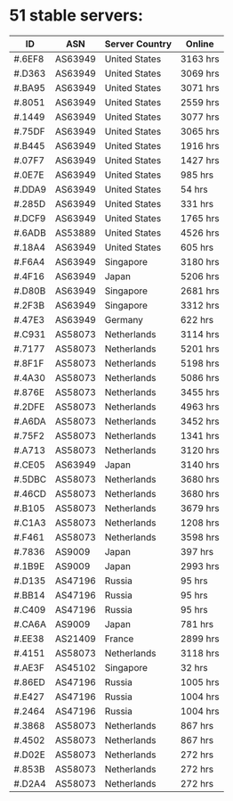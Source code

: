 # 51 stable servers:

| ID | ASN | Server Country | Online |
| ------ | ------ | ------ | ------ |
| #.6EF8 | AS63949 | United States | 3163 hrs |
| #.D363 | AS63949 | United States | 3069 hrs |
| #.BA95 | AS63949 | United States | 3071 hrs |
| #.8051 | AS63949 | United States | 2559 hrs |
| #.1449 | AS63949 | United States | 3077 hrs |
| #.75DF | AS63949 | United States | 3065 hrs |
| #.B445 | AS63949 | United States | 1916 hrs |
| #.07F7 | AS63949 | United States | 1427 hrs |
| #.0E7E | AS63949 | United States | 985 hrs |
| #.DDA9 | AS63949 | United States | 54 hrs |
| #.285D | AS63949 | United States | 331 hrs |
| #.DCF9 | AS63949 | United States | 1765 hrs |
| #.6ADB | AS53889 | United States | 4526 hrs |
| #.18A4 | AS63949 | United States | 605 hrs |
| #.F6A4 | AS63949 | Singapore | 3180 hrs |
| #.4F16 | AS63949 | Japan | 5206 hrs |
| #.D80B | AS63949 | Singapore | 2681 hrs |
| #.2F3B | AS63949 | Singapore | 3312 hrs |
| #.47E3 | AS63949 | Germany | 622 hrs |
| #.C931 | AS58073 | Netherlands | 3114 hrs |
| #.7177 | AS58073 | Netherlands | 5201 hrs |
| #.8F1F | AS58073 | Netherlands | 5198 hrs |
| #.4A30 | AS58073 | Netherlands | 5086 hrs |
| #.876E | AS58073 | Netherlands | 3455 hrs |
| #.2DFE | AS58073 | Netherlands | 4963 hrs |
| #.A6DA | AS58073 | Netherlands | 3452 hrs |
| #.75F2 | AS58073 | Netherlands | 1341 hrs |
| #.A713 | AS58073 | Netherlands | 3120 hrs |
| #.CE05 | AS63949 | Japan | 3140 hrs |
| #.5DBC | AS58073 | Netherlands | 3680 hrs |
| #.46CD | AS58073 | Netherlands | 3680 hrs |
| #.B105 | AS58073 | Netherlands | 3679 hrs |
| #.C1A3 | AS58073 | Netherlands | 1208 hrs |
| #.F461 | AS58073 | Netherlands | 3598 hrs |
| #.7836 | AS9009 | Japan | 397 hrs |
| #.1B9E | AS9009 | Japan | 2993 hrs |
| #.D135 | AS47196 | Russia | 95 hrs |
| #.BB14 | AS47196 | Russia | 95 hrs |
| #.C409 | AS47196 | Russia | 95 hrs |
| #.CA6A | AS9009 | Japan | 781 hrs |
| #.EE38 | AS21409 | France | 2899 hrs |
| #.4151 | AS58073 | Netherlands | 3118 hrs |
| #.AE3F | AS45102 | Singapore | 32 hrs |
| #.86ED | AS47196 | Russia | 1005 hrs |
| #.E427 | AS47196 | Russia | 1004 hrs |
| #.2464 | AS47196 | Russia | 1004 hrs |
| #.3868 | AS58073 | Netherlands | 867 hrs |
| #.4502 | AS58073 | Netherlands | 867 hrs |
| #.D02E | AS58073 | Netherlands | 272 hrs |
| #.853B | AS58073 | Netherlands | 272 hrs |
| #.D2A4 | AS58073 | Netherlands | 272 hrs |

